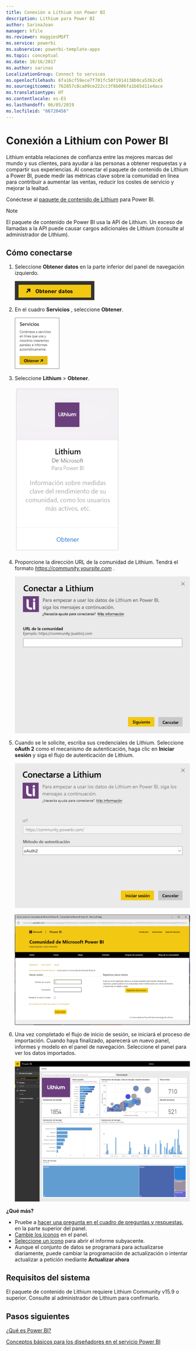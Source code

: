 ```yaml
---
title: Conexión a Lithium con Power BI
description: Lithium para Power BI
author: SarinaJoan
manager: kfile
ms.reviewer: maggiesMSFT
ms.service: powerbi
ms.subservice: powerbi-template-apps
ms.topic: conceptual
ms.date: 10/16/2017
ms.author: sarinas
LocalizationGroup: Connect to services
ms.openlocfilehash: 6fa16cf59ece7f701fc50f1914138b9ca5362c45
ms.sourcegitcommit: 762857c8ca09ce222cc3f8b006fa1b65d11e4ace
ms.translationtype: HT
ms.contentlocale: es-ES
ms.lasthandoff: 06/05/2019
ms.locfileid: "66720456"
---
```

# <a name="connect-to-lithium-with-power-bi"></a>Conexión a Lithium con Power BI
Lithium entabla relaciones de confianza entre las mejores marcas del mundo y sus clientes, para ayudar a las personas a obtener respuestas y a compartir sus experiencias. Al conectar el paquete de contenido de Lithium a Power BI, puede medir las métricas clave sobre la comunidad en línea para contribuir a aumentar las ventas, reducir los costes de servicio y mejorar la lealtad. 

Conéctese al [paquete de contenido de Lithium](https://app.powerbi.com/getdata/services/lithium) para Power BI.

>[!NOTE]
>El paquete de contenido de Power BI usa la API de Lithium. Un exceso de llamadas a la API puede causar cargos adicionales de Lithium (consulte al administrador de Lithium).

## <a name="how-to-connect"></a>Cómo conectarse
1. Seleccione **Obtener datos** en la parte inferior del panel de navegación izquierdo.
   
   ![](media/service-connect-to-lithium/pbi_getdata.png) 
2. En el cuadro **Servicios** , seleccione **Obtener**.
   
   ![](media/service-connect-to-lithium/pbi_getservices.png) 
3. Seleccione **Lithium** \> **Obtener**.
   
   ![](media/service-connect-to-lithium/lithiumconnect.png)
4. Proporcione la dirección URL de la comunidad de Lithium. Tendrá el formato *https://community.yoursite.com* .
   
   ![](media/service-connect-to-lithium/params.png)
5. Cuando se le solicite, escriba sus credenciales de Lithium. Seleccione **oAuth 2** como el mecanismo de autenticación, haga clic en **Iniciar sesión** y siga el flujo de autenticación de Lithium.
   
   ![](media/service-connect-to-lithium/creds.png)
   
   ![](media/service-connect-to-lithium/creds2.png)
6. Una vez completado el flujo de inicio de sesión, se iniciará el proceso de importación. Cuando haya finalizado, aparecerá un nuevo panel, informes y modelo en el panel de navegación. Seleccione el panel para ver los datos importados.
   
    ![](media/service-connect-to-lithium/lithium.png)

**¿Qué más?**

* Pruebe a [hacer una pregunta en el cuadro de preguntas y respuestas](consumer/end-user-q-and-a.md), en la parte superior del panel.
* [Cambie los iconos](service-dashboard-edit-tile.md) en el panel.
* [Seleccione un icono](consumer/end-user-tiles.md) para abrir el informe subyacente.
* Aunque el conjunto de datos se programará para actualizarse diariamente, puede cambiar la programación de actualización o intentar actualizar a petición mediante **Actualizar ahora**

## <a name="system-requirements"></a>Requisitos del sistema
El paquete de contenido de Lithium requiere Lithium Community v15.9 o superior. Consulte al administrador de Lithium para confirmarlo.

## <a name="next-steps"></a>Pasos siguientes
[¿Qué es Power BI?](power-bi-overview.md)

[Conceptos básicos para los diseñadores en el servicio Power BI](service-basic-concepts.md)

